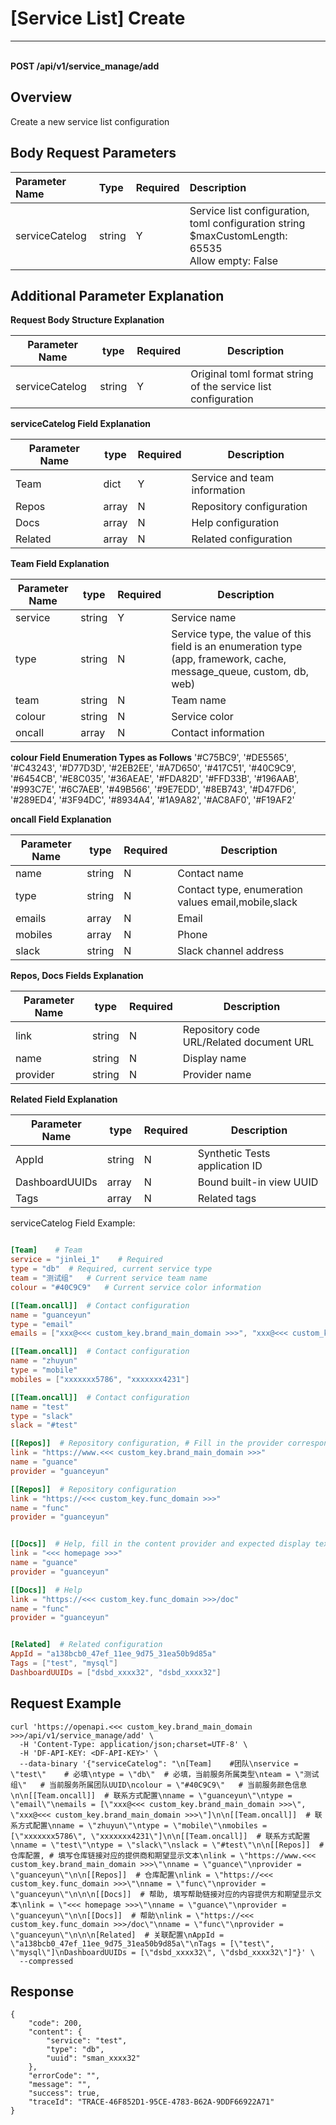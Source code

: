 # [Service List] Create

---

<br />**POST /api/v1/service_manage/add**

## Overview
Create a new service list configuration




## Body Request Parameters

| Parameter Name        | Type     | Required   | Description              |
|:-------------------|:-------|:-----|:----------------|
| serviceCatelog | string | Y | Service list configuration, toml configuration string<br>$maxCustomLength: 65535 <br>Allow empty: False <br> |

## Additional Parameter Explanation


**Request Body Structure Explanation**

|  Parameter Name        |   type  | Required  |          Description          |
|----------------------|----------|----|------------------------|
| serviceCatelog    |  string  |  Y | Original toml format string of the service list configuration|


**serviceCatelog Field Explanation**

|  Parameter Name        |   type  | Required  |          Description          |
|----------------------|----------|----|------------------------|
| Team    |  dict  |  Y | Service and team information |
| Repos |  array  |  N | Repository configuration |
| Docs    |  array  |  N | Help configuration |
| Related    |  array  |  N | Related configuration |

**Team Field Explanation**

|  Parameter Name        |   type  | Required  |          Description          |
|----------------------|----------|----|------------------------|
| service    |  string  |  Y | Service name |
| type |  string  |  N | Service type, the value of this field is an enumeration type (app, framework, cache, message_queue, custom, db, web) |
| team    |  string  |  N | Team name |
| colour    |  string  |  N | Service color |
| oncall    |  array  |  N | Contact information |

**colour Field Enumeration Types as Follows**
'#C75BC9', '#DE5565', '#C43243', '#D77D3D', '#2EB2EE', '#A7D650', '#417C51',
'#40C9C9', '#6454CB', '#E8C035', '#36AEAE', '#FDA82D', '#FFD33B', '#196AAB',
'#993C7E', '#6C7AEB', '#49B566', '#9E7EDD', '#8EB743', '#D47FD6', '#289ED4',
'#3F94DC', '#8934A4', '#1A9A82', '#AC8AF0', '#F19AF2'

**oncall Field Explanation**

|  Parameter Name        |   type  | Required  |          Description          |
|----------------------|----------|----|------------------------|
| name    |  string  |  N | Contact name |
| type |  string  |  N | Contact type, enumeration values email,mobile,slack |
| emails    |  array  |  N | Email |
| mobiles    |  array  |  N | Phone |
| slack    |  string  |  N | Slack channel address |

**Repos, Docs Fields Explanation**

|  Parameter Name        |   type  | Required  |          Description          |
|----------------------|----------|----|------------------------|
| link    |  string  |  N | Repository code URL/Related document URL |
| name |  string  |  N | Display name |
| provider    |  string  |  N | Provider name |

**Related Field Explanation**

|  Parameter Name        |   type  | Required  |          Description          |
|----------------------|----------|----|------------------------|
| AppId    |  string  |  N | Synthetic Tests application ID |
| DashboardUUIDs |  array  |  N | Bound built-in view UUID |
| Tags    |  array  |  N | Related tags |

serviceCatelog Field Example:
```toml

[Team]    # Team
service = "jinlei_1"    # Required
type = "db"  # Required, current service type
team = "测试组"   # Current service team name
colour = "#40C9C9"   # Current service color information

[[Team.oncall]]  # Contact configuration
name = "guanceyun"
type = "email"
emails = ["xxx@<<< custom_key.brand_main_domain >>>", "xxx@<<< custom_key.brand_main_domain >>>"]

[[Team.oncall]]  # Contact configuration
name = "zhuyun"
type = "mobile"
mobiles = ["xxxxxxx5786", "xxxxxxx4231"]

[[Team.oncall]]  # Contact configuration
name = "test"
type = "slack"
slack = "#test"

[[Repos]]  # Repository configuration, # Fill in the provider corresponding to the repository link and the expected display text
link = "https://www.<<< custom_key.brand_main_domain >>>"
name = "guance"
provider = "guanceyun"

[[Repos]]  # Repository configuration
link = "https://<<< custom_key.func_domain >>>"
name = "func"
provider = "guanceyun"


[[Docs]]  # Help, fill in the content provider and expected display text corresponding to the help link
link = "<<< homepage >>>"
name = "guance"
provider = "guanceyun"

[[Docs]]  # Help
link = "https://<<< custom_key.func_domain >>>/doc"
name = "func"
provider = "guanceyun"


[Related]  # Related configuration
AppId = "a138bcb0_47ef_11ee_9d75_31ea50b9d85a"
Tags = ["test", "mysql"]
DashboardUUIDs = ["dsbd_xxxx32", "dsbd_xxxx32"]


```




## Request Example
```shell
curl 'https://openapi.<<< custom_key.brand_main_domain >>>/api/v1/service_manage/add' \
  -H 'Content-Type: application/json;charset=UTF-8' \
  -H 'DF-API-KEY: <DF-API-KEY>' \
  --data-binary '{"serviceCatelog": "\n[Team]    #团队\nservice = \"test\"    # 必填\ntype = \"db\"  # 必填，当前服务所属类型\nteam = \"测试组\"   # 当前服务所属团队UUID\ncolour = \"#40C9C9\"   # 当前服务颜色信息\n\n[[Team.oncall]]  # 联系方式配置\nname = \"guanceyun\"\ntype = \"email\"\nemails = [\"xxx@<<< custom_key.brand_main_domain >>>\", \"xxx@<<< custom_key.brand_main_domain >>>\"]\n\n[[Team.oncall]]  # 联系方式配置\nname = \"zhuyun\"\ntype = \"mobile\"\nmobiles = [\"xxxxxxx5786\", \"xxxxxxx4231\"]\n\n[[Team.oncall]]  # 联系方式配置\nname = \"test\"\ntype = \"slack\"\nslack = \"#test\"\n\n[[Repos]]  # 仓库配置, # 填写仓库链接对应的提供商和期望显示文本\nlink = \"https://www.<<< custom_key.brand_main_domain >>>\"\nname = \"guance\"\nprovider = \"guanceyun\"\n\n[[Repos]]  # 仓库配置\nlink = \"https://<<< custom_key.func_domain >>>\"\nname = \"func\"\nprovider = \"guanceyun\"\n\n\n[[Docs]]  # 帮助, 填写帮助链接对应的内容提供方和期望显示文本\nlink = \"<<< homepage >>>\"\nname = \"guance\"\nprovider = \"guanceyun\"\n\n[[Docs]]  # 帮助\nlink = \"https://<<< custom_key.func_domain >>>/doc\"\nname = \"func\"\nprovider = \"guanceyun\"\n\n\n[Related]  # 关联配置\nAppId = \"a138bcb0_47ef_11ee_9d75_31ea50b9d85a\"\nTags = [\"test\", \"mysql\"]\nDashboardUUIDs = [\"dsbd_xxxx32\", \"dsbd_xxxx32\"]"}' \
  --compressed
```




## Response
```shell
{
    "code": 200,
    "content": {
        "service": "test",
        "type": "db",
        "uuid": "sman_xxxx32"
    },
    "errorCode": "",
    "message": "",
    "success": true,
    "traceId": "TRACE-46F852D1-95CE-4783-B62A-9DDF66922A71"
} 
```